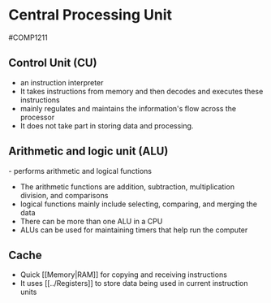 # Central Processing Unit
#COMP1211 
## Control Unit (CU)
- an instruction interpreter
- It takes instructions from memory and then decodes and executes these instructions
- mainly regulates and maintains the information's flow across the processor
- It does not take part in storing data and processing.
## Arithmetic and logic unit (ALU)
- performs arithmetic and logical functions
- The arithmetic functions are addition, subtraction, multiplication division, and comparisons
- logical functions mainly include selecting, comparing, and merging the data
- There can be more than one ALU in a CPU
- ALUs can be used for maintaining timers that help run the computer
## Cache
- Quick [[Memory|RAM]] for copying and receiving instructions
- It uses [[../Registers]] to store data being used in current instruction units